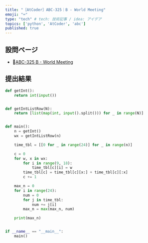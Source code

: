 ```yaml
---
title: "［AtCoder］ABC-325｜B - World Meeting"
emoji: "⌨️"
type: "tech" # tech: 技術記事 / idea: アイデア
topics: ['python', 'AtCoder', 'abc']
published: true
---
```


## 設問ページ

- 🔗[ABC-325 B - World Meeting](https://atcoder.jp/contests/abc325/tasks/abc325_b)

## 提出結果

```python
def getInt():
    return int(input())


def getIntListRow(N):
    return [list(map(int, input().split())) for _ in range(N)]


def main():
    n = getInt()
    wx = getIntListRow(n)

    time_tbl = [[0 for _ in range(24)] for _ in range(n)]

    c = 0
    for w, x in wx:
        for i in range(9, 18):
            time_tbl[c][i] = w
        time_tbl[c] = time_tbl[c][x:] + time_tbl[c][:x]
        c += 1

    max_n = 0
    for i in range(24):
        num = 0
        for j in time_tbl:
            num += j[i]
        max_n = max(max_n, num)

    print(max_n)


if __name__ == "__main__":
    main()
```
